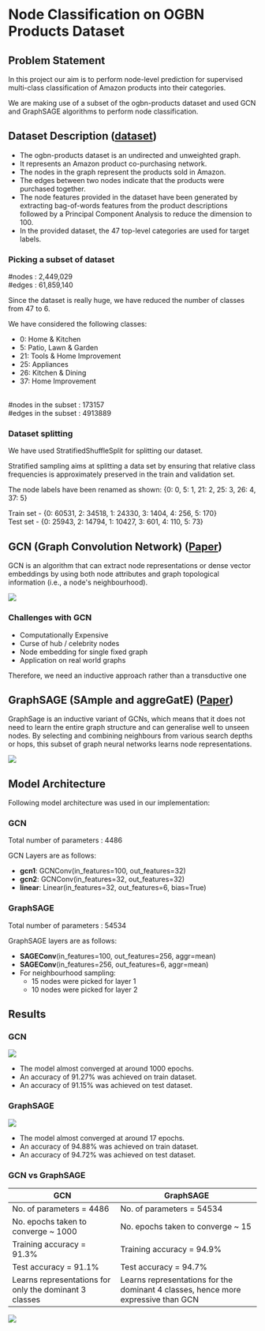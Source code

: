 # Node Classification on OGBN Products Dataset
## Problem Statement 
In this project our aim is to perform node-level prediction for supervised multi-class classification of Amazon products into their categories. 

We are making use of a subset of the ogbn-products dataset and used GCN and GraphSAGE algorithms to perform node classification.

## Dataset Description ([dataset](https://ogb.stanford.edu/docs/nodeprop/))
- The ogbn-products dataset is an undirected and unweighted graph.
- It represents an Amazon product co-purchasing network.
- The nodes in the graph represent the products sold in Amazon.
- The edges between two nodes indicate that the products were purchased together.
- The node features provided in the dataset have been generated by extracting bag-of-words  features from the product descriptions followed by a Principal Component Analysis to reduce the dimension to 100.
- In the provided dataset, the 47 top-level categories are used for target labels.

### Picking a subset of dataset

#nodes : 2,449,029<br>
#edges : 61,859,140

Since the dataset is really huge, we have reduced the number of classes from 47 to 6.

We have considered the following classes:
- 0: Home & Kitchen
- 5: Patio, Lawn & Garden
- 21: Tools & Home Improvement
- 25: Appliances
- 26: Kitchen & Dining
- 37: Home Improvement
<br>
#nodes in the subset : 173157<br>
#edges in the subset : 4913889

### Dataset splitting
We have used StratifiedShuffleSplit for splitting our dataset.

Stratified sampling aims at splitting a data set by ensuring  that relative class frequencies is approximately preserved in the train and validation set.


 The node labels have been renamed as shown:
{0: 0, 5: 1, 21: 2, 25: 3, 26: 4, 37: 5}


Train set - {0: 60531,   2: 34518,  1: 24330, 3: 1404,    4: 256,   5: 170}<br>
Test set - {0: 25943,   2: 14794,   1: 10427,  3: 601,     4: 110,   5: 73}

## GCN (Graph Convolution Network) ([Paper](https://arxiv.org/abs/1609.02907v4))
GCN is an algorithm that can extract node representations or dense vector embeddings by using both node attributes and graph topological information (i.e., a node's neighbourhood).

![](https://i.imgur.com/AvDdVuv.png)


### Challenges with GCN
- Computationally Expensive
- Curse of hub / celebrity nodes
- Node embedding for single fixed graph
- Application on real world graphs

Therefore, we need an inductive approach rather than a transductive one

## GraphSAGE (SAmple and aggreGatE) ([Paper](https://arxiv.org/abs/1706.02216))
GraphSage is an inductive variant of GCNs, which means that it does not need to learn the entire graph structure and can generalise well to unseen nodes. By selecting and combining neighbours from various search depths or hops, this subset of graph neural networks learns node representations.

![](https://i.imgur.com/GmDwa0g.png)

## Model Architecture

Following model architecture was used in our implementation:

### GCN
Total number of parameters : 4486

GCN Layers are as follows:
- **gcn1**: GCNConv(in_features=100, out_features=32)
- **gcn2**: GCNConv(in_features=32, out_features=32)
- **linear**: Linear(in_features=32, out_features=6, bias=True)

### GraphSAGE
Total number of parameters : 54534

GraphSAGE layers are as follows:
- **SAGEConv**(in_features=100, out_features=256, aggr=mean)
- **SAGEConv**(in_features=256, out_features=6, aggr=mean)
- For neighbourhood sampling:
    - 15 nodes were picked for layer 1
    - 10 nodes were picked for layer 2
  
## Results

### GCN
![](https://i.imgur.com/GMeKSLN.jpg)


- The model almost converged at around 1000 epochs.
- An accuracy of 91.27% was achieved on train dataset.
- An accuracy of 91.15% was achieved on test dataset.

### GraphSAGE
![](https://i.imgur.com/MjCRDLk.jpg)


- The model almost converged at around 17 epochs.
- An accuracy of 94.88% was achieved on train dataset.
- An accuracy of 94.72% was achieved on test dataset.


### GCN vs GraphSAGE


| GCN                                                    | GraphSAGE                                                                         |
| ------------------------------------------------------ | --------------------------------------------------------------------------------- |
| No. of parameters = 4486                               | No. of parameters = 54534                                                         |
| No. epochs taken to converge ~ 1000                    | No. epochs taken to converge ~ 15 |
| Training accuracy = 91.3% | Training accuracy = 94.9% |
| Test accuracy = 91.1% | Test accuracy = 94.7% |
| Learns representations for only the dominant 3 classes | Learns representations for the dominant 4 classes, hence more expressive than GCN |


![](https://i.imgur.com/qKMrQ25.png)


